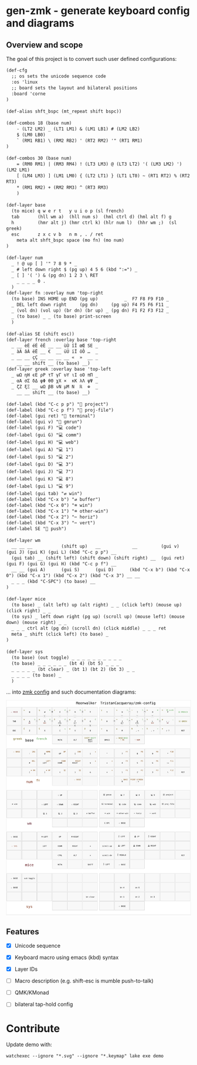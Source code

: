 # gen-zmk - generate keyboard config and diagrams

## Overview and scope

The goal of this project is to convert such user defined configurations:

```
(def-cfg
  ;; os sets the unicode sequence code
  :os 'linux
  ;; board sets the layout and bilateral positions
  :board 'corne
)

(def-alias shft_bspc (mt_repeat shift bspc))

(def-combos 18 (base num)
    - (LT2 LM2) _ (LT1 LM1) & (LM1 LB1) # (LM2 LB2)
    $ (LM0 LB0)
    ` (RM1 RB1) \ (RM2 RB2) ' (RT2 RM2) '" (RT1 RM1)
)

(def-combos 30 (base num)
    = (RM0 RM1) | (RM3 RM4) ! (LT3 LM3) @ (LT3 LT2) '( (LM3 LM2) ') (LM2 LM1)
    [ (LM4 LM3) ] (LM1 LM0) { (LT2 LT1) } (LT1 LT0) ~ (RT1 RT2) % (RT2 RT3)
    * (RM1 RM2) + (RM2 RM3) ^ (RT3 RM3)
    )

(def-layer base
  (to mice) q w e r t   y u i o p (sl french)
  tab       (hll wm a)  (hll num s)  (hml ctrl d) (hml alt f) g
  h         (hmr alt j) (hmr ctrl k) (hlr num l)  (hhr wm ;)  (sl greek)
  esc       z x c v b   n m , . / ret
    meta alt shft_bspc space (mo fn) (mo num)
)

(def-layer num
  _ ! @ up [ ] '" 7 8 9 * _
  _ # left down right $ (pg up) 4 5 6 (kbd ":=") _
  _ [ ] '( ') & (pg dn) 1 2 3 \ RET
    _ _ _ _ 0 .
  )
(def-layer fn :overlay num 'top-right
  (to base) INS HOME up END (pg up)          _  F7 F8 F9 F10 _
  _ DEL left down right     (pg dn)     (pg up) F4 F5 F6 F11 _
  _ (vol dn) (vol up) (br dn) (br up) _ (pg dn) F1 F2 F3 F12 _
  _ (to base) _ _ (to base) print-screen
  )

(def-alias SE (shift esc))
(def-layer french :overlay base 'top-right
  _ __ èÉ éÉ êÊ __ __ ùÙ îÎ œŒ SE _
  _ àÀ âÂ ëË __ €  __ üÜ ïÏ ôÔ …  _
  _ __ __ çÇ __ __ __ __ «  »  __ _
    __ __ shift __ (to base) __)
(def-layer greek :overlay base 'top-left
  _ ωΩ ηΗ ϵΕ ρΡ τΤ γΓ υΥ ιΙ οΟ πΠ _
  _ αΑ σΣ δΔ φΦ θΘ χΧ ×  κΚ λΛ ψΨ _
  _ ζΖ ξΞ __ ωΩ βΒ νΝ μΜ N  ℝ  ⊕  _
    __ __ shift __ (to base) __)

(def-label (kbd "C-c p p") "📂 project")
(def-label (kbd "C-c p f") "📂 proj-file")
(def-label (gui ret) "🚀 terminal")
(def-label (gui v) "🚀 gmrun")
(def-label (gui F) "💻 code")
(def-label (gui G) "💻 comm")
(def-label (gui H) "💻 web")
(def-label (gui A) "💻 1")
(def-label (gui S) "💻 2")
(def-label (gui D) "💻 3")
(def-label (gui J) "💻 7")
(def-label (gui K) "💻 8")
(def-label (gui L) "💻 9")
(def-label (gui tab) "⇄ win")
(def-label (kbd "C-x b") "⇄ buffer")
(def-label (kbd "C-x 0") "⌧ win")
(def-label (kbd "C-x 1") "⌧ other-win")
(def-label (kbd "C-x 2") "✂ horiz")
(def-label (kbd "C-x 3") "✂ vert")
(def-label SE "🎤 push")

(def-layer wm
  __ __ __           (shift up)   __            __         (gui v)   (gui J) (gui K) (gui L) (kbd "C-c p p") __
  (gui tab) __ (shift left) (shift down) (shift right) __  (gui ret) (gui F) (gui G) (gui H) (kbd "C-c p f") __
  __ __ (gui A)      (gui S)      (gui D)      (kbd "C-x b") (kbd "C-x 0") (kbd "C-x 1") (kbd "C-x 2") (kbd "C-x 3") __ __
  _ _ _ (kbd "C-SPC") (to base) __
)

(def-layer mice
  (to base) _ (alt left) up (alt right) _ _ (click left) (mouse up) (click right) _ _
  (to sys) _ left down right (pg up) (scroll up) (mouse left) (mouse down) (mouse right) _ _
  _ _ _ ctrl alt (pg dn) (scroll dn) (click middle) _ _ _ ret
  meta _ shift (click left) (to base) _
)

(def-layer sys
  (to base) (out toggle) _ _ _ _ _ _ _ _ _ _
  (to base) _ _ _ _ _ _ (bt 4) (bt 5) _ _ _
  _ _ _ _ _ (bt clear) _ (bt 1) (bt 2) (bt 3) _ _
  _ _ _ _ (to base) _
  )
```

… into [zmk config](https://github.com/TristanCacqueray/zmk-config/blob/main/config/gen-zmk.dtsi) and such documentation diagrams:

![diagrams](https://raw.githubusercontent.com/TristanCacqueray/zmk-config/main/moonwalker.svg)


## Features

- [x] Unicode sequence
- [x] Keyboard macro using emacs (kbd) syntax
- [x] Layer IDs
- [ ] Macro description (e.g. shift-esc is mumble push-to-talk)
- [ ] QMK/KMonad
- [ ] bilateral tap-hold config


# Contribute

Update demo with:

```ShellSession
watchexec --ignore "*.svg" --ignore "*.keymap" lake exe demo
```
